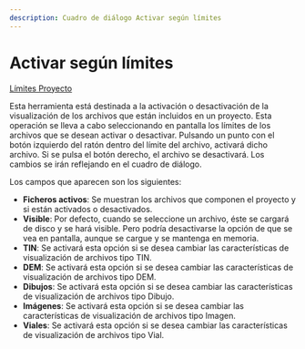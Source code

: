 ```yaml
---
description: Cuadro de diálogo Activar según límites
---
```


# Activar según límites

[Límites Proyecto](/mdtopx/fichas-de-herramientas/ficha-de-herramientas-proyecto/limites-proyecto.md)

Esta herramienta está destinada a la activación o desactivación de la visualización de los archivos que están incluidos en un proyecto. Esta operación se lleva a cabo seleccionando en pantalla los límites de los archivos que se desean activar o desactivar. Pulsando un punto con el botón izquierdo del ratón dentro del límite del archivo, activará dicho archivo. Si se pulsa el botón derecho, el archivo se desactivará. Los cambios se irán reflejando en el cuadro de diálogo.

Los campos que aparecen son los siguientes:

* **Ficheros activos**: Se muestran los archivos que componen el proyecto y si están activados o desactivados.
* **Visible**: Por defecto, cuando se seleccione un archivo, éste se cargará de disco y se hará visible. Pero podría desactivarse la opción de que se vea en pantalla, aunque se cargue y se mantenga en memoria.
* **TIN**: Se activará esta opción si se desea cambiar las características de visualización de archivos tipo TIN.
* **DEM**: Se activará esta opción si se desea cambiar las características de visualización de archivos tipo DEM.
* **Dibujos**: Se activará esta opción si se desea cambiar las características de visualización de archivos tipo Dibujo.
* **Imágenes**: Se activará esta opción si se desea cambiar las características de visualización de archivos tipo Imagen.
* **Viales**: Se activará esta opción si se desea cambiar las características de visualización de archivos tipo Vial.

